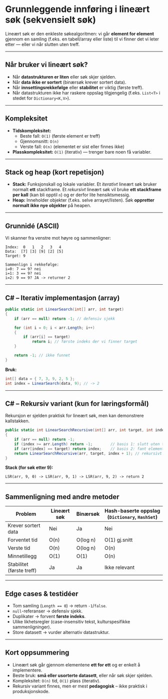 # Grunnleggende innføring i lineært søk (sekvensielt søk)

Lineært søk er den enkleste søkealgoritmen: vi går **element for element** gjennom en samling (f.eks. en tabell/array eller liste) til vi finner det vi leter etter — eller vi når slutten uten treff.

---

## Når bruker vi lineært søk?

- Når **datastrukturen er liten** eller søk skjer sjelden.
- Når **data ikke er sortert** (binærsøk krever sortert data).
- Når **innsettingsrekkefølge** eller **stabilitet** er viktig (første treff).
- Når datastrukturen ikke har raskere oppslag tilgjengelig (f.eks. `List<T>` i stedet for `Dictionary<K,V>`).

---

## Kompleksitet

- **Tidskompleksitet:**  
  - Beste fall: `O(1)` (første element er treff)  
  - Gjennomsnitt: `O(n)`  
  - Verste fall: `O(n)` (elementet er sist eller finnes ikke)
- **Plasskompleksitet:** `O(1)` (iterativ) — trenger bare noen få variabler.

---

## Stack og heap (kort repetisjon)

- **Stack:** Funksjonskall og lokale variabler. Et *iterativt* lineært søk bruker normalt **ett** stackframe. Et *rekursivt* lineært søk vil bruke **ett stackframe per kall** (kan bli opptil `n`) og er derfor lite hensiktsmessig.
- **Heap:** Inneholder objekter (f.eks. selve arrayet/listen). Søk **oppretter normalt ikke nye objekter** på heapen.

---

## Grunnidé (ASCII)

Vi skanner fra venstre mot høyre og sammenligner:

```
Index:  0   1   2   3   4
Data:  [7] [3] [9] [2] [5]
Target: 9

Sammenlign i rekkefølge:
i=0: 7 == 9? nei
i=1: 3 == 9? nei
i=2: 9 == 9? JA -> returner 2
```

---
<div style="page-break-after:always;"></div>

## C# – Iterativ implementasjon (array)

```csharp
public static int LinearSearch(int[] arr, int target)
{
    if (arr == null) return -1; // defensiv sjekk

    for (int i = 0; i < arr.Length; i++)
    {
        if (arr[i] == target)
            return i; // første indeks der vi finner target
    }

    return -1; // ikke funnet
}
```

**Bruk:**

```csharp
int[] data = { 7, 3, 9, 2, 5 };
int index = LinearSearch(data, 9); // -> 2
```

---
<div style="page-break-after:always;"></div>

## C# – Rekursiv variant (kun for læringsformål)

Rekursjon er sjelden praktisk for lineært søk, men kan demonstrere kallstakken.

```csharp
public static int LinearSearchRecursive(int[] arr, int target, int index = 0)
{
    if (arr == null) return -1;
    if (index >= arr.Length) return -1;        // basis 1: slutt uten treff
    if (arr[index] == target) return index;    // basis 2: fant elementet
    return LinearSearchRecursive(arr, target, index + 1); // rekursivt trinn
}
```

**Stack (for søk etter 9):**

```
LSR(arr, 9, 0) -> LSR(arr, 9, 1) -> LSR(arr, 9, 2) -> return 2
```

---
## Sammenligning med andre metoder

| Problem | Lineært søk | Binærsøk | Hash-baserte oppslag (`Dictionary`, `HashSet`) |
|---|---|---|---|
| Krever sortert data | Nei | Ja | Nei |
| Forventet tid | O(n) | O(log n) | O(1) gj.snitt |
| Verste tid | O(n) | O(log n) | O(n) |
| Minnetillegg | O(1) | O(1) | O(n) |
| Stabilitet (første treff) | Ja | Ja | Ikke relevant |

---

## Edge cases & testidéer

- Tom samling (`Length == 0`) → return `-1`/`false`.
- `null`-referanser → defensiv sjekk.
- Duplikater → forvent **første indeks**.
- Ulike likhetsregler (case-insensitiv tekst, kulturspesifikke sammenligninger).
- Store datasett → vurder alternativ datastruktur.

---

## Kort oppsummering

- Lineært søk går gjennom elementene **ett for ett** og er enkelt å implementere.
- Beste bruk: **små eller usorterte datasett**, eller når søk skjer sjelden.
- Kompleksitet: `O(n)` tid, `O(1)` plass (iterativ).  
- Rekursiv variant finnes, men er mest **pedagogisk** – ikke praktisk i produksjonskode.
